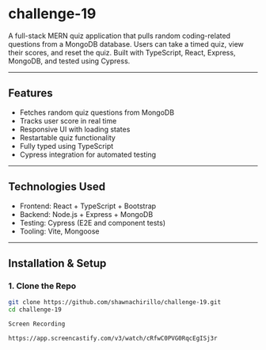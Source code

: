 # challenge-19

A full-stack MERN quiz application that pulls random coding-related questions from a MongoDB database. Users can take a timed quiz, view their scores, and reset the quiz. Built with TypeScript, React, Express, MongoDB, and tested using Cypress.

---

##  Features

- Fetches random quiz questions from MongoDB
- Tracks user score in real time
- Responsive UI with loading states
- Restartable quiz functionality
- Fully typed using TypeScript
- Cypress integration for automated testing

---

## Technologies Used

- Frontend: React + TypeScript + Bootstrap
- Backend: Node.js + Express + MongoDB
- Testing: Cypress (E2E and component tests)
- Tooling: Vite, Mongoose

---

## Installation & Setup

### 1. Clone the Repo

```bash
git clone https://github.com/shawnachirillo/challenge-19.git
cd challenge-19

Screen Recording

https://app.screencastify.com/v3/watch/cRfwC0PVG0RqcEgISj3r
